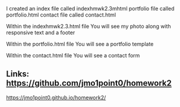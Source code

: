 I created an
index file called indexhmwk2.3mhtml
portfolio file called portfolio.html
contact file called contact.html

Within the indexhmwk2.3.html file
You will see my photo along with responsive text and a footer

Within the portfolio.html file
You will see a portfolio template

Within the contact.html file
You will see a contact form

Links:
https://github.com/jmo1point0/homework2 
-
https://jmo1point0.github.io/homework2/ 
